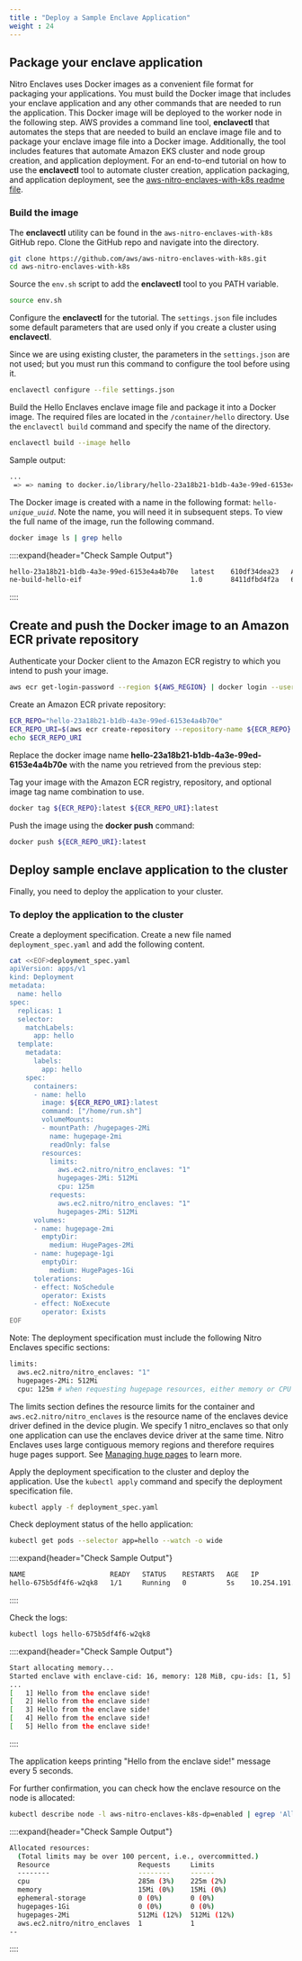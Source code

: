 ```yaml
---
title : "Deploy a Sample Enclave Application"
weight : 24
---
```


## Package your enclave application

Nitro Enclaves uses Docker images as a convenient file format for packaging your applications. You must build the Docker image that includes your enclave application and any other commands that are needed to run the application. This Docker image will be deployed to the worker node in the following step.
AWS provides a command line tool, **enclavectl** that automates the steps that are needed to build an enclave image file and to package your enclave image file into a Docker image. Additionally, the tool includes features that automate Amazon EKS cluster and node group creation, and application deployment. For an end-to-end tutorial on how to use the **enclavectl** tool to automate cluster creation, application packaging, and application deployment, see the [aws-nitro-enclaves-with-k8s readme file](https://github.com/aws/aws-nitro-enclaves-with-k8s/blob/main/README.md).

### Build the image

The **enclavectl** utility can be found in the `aws-nitro-enclaves-with-k8s` GitHub repo. Clone the GitHub repo and navigate into the directory.

```bash
git clone https://github.com/aws/aws-nitro-enclaves-with-k8s.git 
cd aws-nitro-enclaves-with-k8s
```

Source the `env.sh` script to add the **enclavectl** tool to you PATH variable.

```bash
source env.sh
```

Configure the **enclavectl** for the tutorial. The `settings.json` file includes some default parameters that are used only if you create a cluster using **enclavectl**.

Since we are using existing cluster, the parameters in the `settings.json` are not used; but you must run this command to configure the tool before using it.

```bash
enclavectl configure --file settings.json
```

Build the Hello Enclaves enclave image file and package it into a Docker image. The required files are located in the `/container/hello` directory. Use the `enclavectl build` command and specify the name of the directory.

```bash
enclavectl build --image hello
```

Sample output:

```bash
...
 => => naming to docker.io/library/hello-23a18b21-b1db-4a3e-99ed-6153e4a4b70e:latest 
```


The Docker image is created with a name in the following format: `hello-`*`unique_uuid`*. Note the name, you will need it in subsequent steps. To view the full name of the image, run the following command.

```bash
docker image ls | grep hello
```

::::expand{header="Check Sample Output"}

```bash
hello-23a18b21-b1db-4a3e-99ed-6153e4a4b70e   latest    610df34dea23   About a minute ago   246MB
ne-build-hello-eif                           1.0       8411dfbd4f2a   6 hours ago          4.26MB
```

::::

## Create and push the Docker image to an Amazon ECR private repository

Authenticate your Docker client to the Amazon ECR registry to which you intend to push your image.

```bash
aws ecr get-login-password --region ${AWS_REGION} | docker login --username AWS --password-stdin ${ACCOUNT_ID}.dkr.ecr.${AWS_REGION}.amazonaws.com
```

Create an Amazon ECR private repository:

```bash
ECR_REPO="hello-23a18b21-b1db-4a3e-99ed-6153e4a4b70e"
ECR_REPO_URI=$(aws ecr create-repository --repository-name ${ECR_REPO} --region=${AWS_REGION} --query 'repository.repositoryUri' --output text)
echo $ECR_REPO_URI
```

Replace the docker image name **hello-23a18b21-b1db-4a3e-99ed-6153e4a4b70e** with the name you retrieved from the previous step:

Tag your image with the Amazon ECR registry, repository, and optional image tag name combination to use. 

```bash
docker tag ${ECR_REPO}:latest ${ECR_REPO_URI}:latest
```

Push the image using the **docker push** command:

```bash
docker push ${ECR_REPO_URI}:latest
```

## Deploy sample enclave application to the cluster

Finally, you need to deploy the application to your cluster.

### To deploy the application to the cluster

Create a deployment specification. Create a new file named `deployment_spec.yaml` and add the following content.

```bash
cat <<EOF>deployment_spec.yaml
apiVersion: apps/v1
kind: Deployment
metadata:
  name: hello
spec:
  replicas: 1
  selector:
    matchLabels:
      app: hello
  template:
    metadata:
      labels:
        app: hello
    spec:
      containers:
      - name: hello
        image: ${ECR_REPO_URI}:latest
        command: ["/home/run.sh"]
        volumeMounts:
        - mountPath: /hugepages-2Mi
          name: hugepage-2mi
          readOnly: false
        resources:
          limits:
            aws.ec2.nitro/nitro_enclaves: "1"
            hugepages-2Mi: 512Mi
            cpu: 125m
          requests:
            aws.ec2.nitro/nitro_enclaves: "1"
            hugepages-2Mi: 512Mi
      volumes:
      - name: hugepage-2mi
        emptyDir:
          medium: HugePages-2Mi
      - name: hugepage-1gi
        emptyDir:
          medium: HugePages-1Gi
      tolerations:
      - effect: NoSchedule
        operator: Exists
      - effect: NoExecute
        operator: Exists
EOF
```

Note: The deployment specification must include the following Nitro Enclaves specific sections:

```bash
limits:
  aws.ec2.nitro/nitro_enclaves: "1"
  hugepages-2Mi: 512Mi
  cpu: 125m # when requesting hugepage resources, either memory or CPU resources must be requested as well.
```

The limits section defines the resource limits for the container and `aws.ec2.nitro/nitro_enclaves` is the resource name of the enclaves device driver defined in the device plugin.
We specify 1 nitro_enclaves so that only one application can use the enclaves device driver at the same time. Nitro Enclaves uses large contiguous memory regions and therefore requires huge pages support. See [Managing huge pages](https://kubernetes.io/docs/tasks/manage-hugepages/scheduling-hugepages/) to learn more.

Apply the deployment specification to the cluster and deploy the application. Use the `kubectl apply` command and specify the deployment specification file.

```bash
kubectl apply -f deployment_spec.yaml
```

Check deployment status of the hello application:

```bash
kubectl get pods --selector app=hello --watch -o wide 
```

::::expand{header="Check Sample Output"}

```bash
NAME                     READY   STATUS    RESTARTS   AGE   IP               NODE                                         NOMINATED NODE   READINESS GATES
hello-675b5df4f6-w2qk8   1/1     Running   0          5s    10.254.191.250   ip-10-254-177-4.us-west-2.compute.internal   <none>           <none>
```

::::

Check the logs:

```bash
kubectl logs hello-675b5df4f6-w2qk8
```

::::expand{header="Check Sample Output"}

```bash
Start allocating memory...
Started enclave with enclave-cid: 16, memory: 128 MiB, cpu-ids: [1, 5]
...
[   1] Hello from the enclave side!
[   2] Hello from the enclave side!
[   3] Hello from the enclave side!
[   4] Hello from the enclave side!
[   5] Hello from the enclave side!
```

::::

The application keeps printing "Hello from the enclave side!" message every 5 seconds.

For further confirmation, you can check how the enclave resource on the node is allocated:

```bash
kubectl describe node -l aws-nitro-enclaves-k8s-dp=enabled | egrep 'Allocated' -A9
```

::::expand{header="Check Sample Output"}

```bash
Allocated resources:
  (Total limits may be over 100 percent, i.e., overcommitted.)
  Resource                      Requests     Limits
  --------                      --------     ------
  cpu                           285m (3%)    225m (2%)
  memory                        15Mi (0%)    15Mi (0%)
  ephemeral-storage             0 (0%)       0 (0%)
  hugepages-1Gi                 0 (0%)       0 (0%)
  hugepages-2Mi                 512Mi (12%)  512Mi (12%)
  aws.ec2.nitro/nitro_enclaves  1            1
--
```

::::
